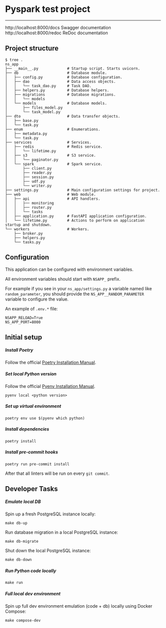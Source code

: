 # Pyspark test project


---

http://localhost:8000/docs Swagger documentation\
http://localhost:8000/redoc ReDoc documentation

## Project structure

```shell
$ tree .
ns_app
├── __main__.py             # Startup script. Starts uvicorn.
├── db                      # Database module.
│   ├── config.py           # Database configuration.
│   ├── dao                 # Data access objects.
│   │   └── task_dao.py     # Task DAO.
│   ├── helpers.py          # Database helpers.
│   ├── migrations          # Database migrations.
│   │   └── models
│   └── models              # Database models.
│       ├── files_model.py
│       └── task_model.py
├── dto                     # Data transfer objects.
│   ├── base.py
│   └── task.py
├── enum                    # Enumerations.
│   ├── metadata.py
│   └── task.py
├── services                # Services.
│   ├── redis               # Redis service.
│   │   └── lifetime.py
│   ├── s3                  # S3 service.
│   │   └── paginator.py
│   └── spark               # Spark service.
│       ├── client.py
│       ├── reader.py
│       ├── session.py
│       ├── udf.py
│       └── writer.py
├── settings.py             # Main configuration settings for project.
├── web                     # Web module.
│   ├── api                 # API handlers.
│   │   ├── monitoring
│   │   ├── router.py
│   │   └── tasks
│   ├── application.py      # FastAPI application configuration.
│   └── lifetime.py         # Actions to perform on application startup and shutdown.
└── workers                 # Workers.
    ├── broker.py
    ├── helpers.py
    └── tasks.py
```

## Configuration

This application can be configured with environment variables.

All environment variables should start with `NSAPP_` prefix.

For example if you see in your `ns_app/settings.py` a variable named like
`random_parameter`, you should provide the `NS_APP__RANDOM_PARAMETER`
variable to configure the value.

An example of `.env.*` file:

```shell
NSAPP_RELOAD=True
NS_APP_PORT=8000
```

## Initial setup

##### Install Poetry

Follow the official [Poetry Installation Manual](https://python-poetry.org/docs/#installation).

##### Set local Python version

Follow the official [Pyenv Installation Manual](https://github.com/pyenv/pyenv#installation).

```shell
pyenv local <python version>
```

##### Set up virtual environment

```shell
poetry env use $(pyenv which python)
```

##### Install dependencies

```shell
poetry install
```

##### Install pre-commit hooks

```shell
poetry run pre-commit install
```

After that all linters will be run on every `git commit`.


## Developer Tasks

##### Emulate local DB

Spin up a fresh PostgreSQL instance locally:

```shell
make db-up
```

Run database migration in a local PostgreSQL instance:

```shell
make db-migrate
```


Shut down the local PostgreSQL instance:

```shell
make db-down
```

##### Run Python code locally

```shell
make run
```

##### Full local dev environment

Spin up full dev environment emulation (code + db) locally using Docker Compose:

```shell
make compose-dev
```

